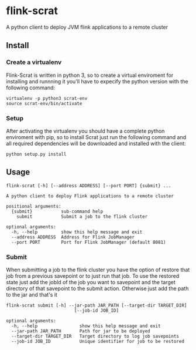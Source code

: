# flink-scrat
A python client to deploy JVM flink applications to a remote cluster

## Install

### Create a virtualenv

Flink-Scrat is written in python 3, so to create a virtual enviroment for installing and runnning it you'll have to expecify the python version with the following command:
```
virtualenv -p python3 scrat-env
source scrat-env/bin/activate
```
### Setup

After activating the virtualenv you should have a complete python enviroment with pip, so to install Scrat just run the following command and all required dependencies will be downloaded and installed with the client:

```
python setup.py install
```

## Usage

```
flink-scrat [-h] [--address ADDRESS] [--port PORT] {submit} ...

A python client to deploy Flink applications to a remote cluster

positional arguments:
  {submit}           sub-command help
    submit           Submit a job to the flink cluster

optional arguments:
  -h, --help         show this help message and exit
  --address ADDRESS  Address for Flink JobManager
  --port PORT        Port for Flink JobManager (default 8081)
```

### Submit

When submitting a job to the flink cluster you have the option of restore that job from a previous savepoint or to just run that job. To use the restored state just add the jobId of the job you want to savepoint and the target directory of that savepoint to the submit action. Otherwise just add the path to the jar and that's it

```
flink-scrat submit [-h] --jar-path JAR_PATH [--target-dir TARGET_DIR]
                          [--job-id JOB_ID]

optional arguments:
  -h, --help            	show this help message and exit
  --jar-path JAR_PATH   	Path for jar to be deployed
  --target-dir TARGET_DIR	Target directory to log job savepoints
  --job-id JOB_ID       	Unique identifier for job to be restored
```